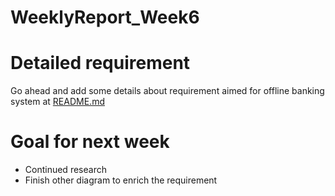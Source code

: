 # WeeklyReport_Week6

# Detailed requirement

Go ahead and add some details about requirement aimed for offline banking system at [README.md](../Others/README.md)

# Goal for next week

- Continued research
- Finish other diagram to enrich the requirement